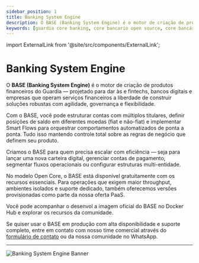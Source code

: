 ```yaml
---
sidebar_position: 1
title: Banking System Engine
description: O BASE (Banking System Engine) é o motor de criação de produtos financeiros do Guardia, ideal para fintechs que buscam flexibilidade, governança e escalabilidade desde o primeiro dia.
keywords: [guardia core banking, core bancario open source, core bancário escalavel, motor de contas, criação de produtos financeiros]
---
```


import ExternalLink from '@site/src/components/ExternalLink';

# Banking System Engine

O **BASE (Banking System Engine)** é o motor de criação de produtos financeiros do Guardia — projetado para dar às e fintechs, bancos digitais e empresas que operam serviços financeiros a liberdade de construir soluções robustas com agilidade, governança e flexibilidade.

Com o BASE, você pode estruturar contas com múltiplos titulares, definir posições de saldo em diferentes moedas (fiat e não-fiat) e implementar Smart Flows para orquestrar comportamentos automatizados de ponta a ponta. Tudo isso mantendo controle total sobre as regras de negócio que definem seu produto.

Criamos o BASE para quem precisa escalar com eficiência — seja para lançar uma nova carteira digital, gerenciar contas de pagamento, segmentar fluxos operacionais ou configurar estruturas multi-entidade.

No modelo Open Core, o BASE está disponível gratuitamente com os recursos essenciais. Para operações que exigem maior throughput, ambientes isolados e suporte dedicado, também oferecemos versões provisionadas como parte da nossa oferta PaaS.

Você pode acompanhar o desenvol a imagem oficial do BASE no <ExternalLink type="DOCKER_HUB">Docker Hub</ExternalLink> e explorar os recursos da comunidade.

Se quiser usar o BASE em produção com alta disponibilidade e suporte completo, entre em contato com nosso time comercial através do [formulário de contato](https://guardia.finance/#contact-us) ou da nossa comunidade no <ExternalLink type="WHATSAPP_COMMUNITY">WhatsApp</ExternalLink>.

---

<img src="/img/banner-base.svg" alt="Banking System Engine Banner" />